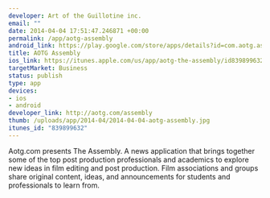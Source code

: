 ```yaml
--- 
developer: Art of the Guillotine inc.
email: ""
date: 2014-04-04 17:51:47.246871 +00:00
permalink: /app/aotg-assembly
android_link: https://play.google.com/store/apps/details?id=com.aotg.assembly
title: AOTG Assembly
ios_link: https://itunes.apple.com/us/app/aotg-the-assembly/id839899632
targetMarket: Business
status: publish
type: app
devices: 
- ios
- android
developer_link: http://aotg.com/assembly
thumb: /uploads/app/2014-04/2014-04-04-aotg-assembly.jpg
itunes_id: "839899632"
---
```


Aotg.com presents The Assembly. A news application that brings together some of the top post production professionals and academics to explore new ideas in film editing and post production. Film associations and groups share original content, ideas, and announcements for students and professionals to learn from.
